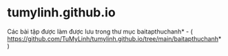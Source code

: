 # tumylinh.github.io
Các bài tập được làm được lưu trong thư mục baitapthuchanh* - ( https://github.com/TuMyLinh/tumylinh.github.io/tree/main/baitapthuchanh* ) 